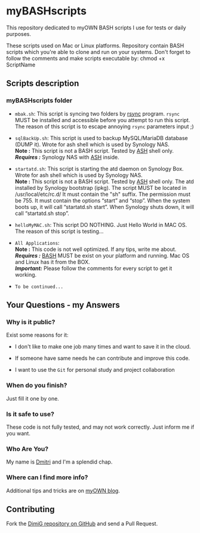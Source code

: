 myBASHscripts
================
This repository dedicated to myOWN BASH scripts I use for tests or daily purposes.

These scripts used on Mac or Linux platforms.
Repository contain BASH scripts which you're able to clone and run on your systems.
Don't forget to follow the comments and make scripts executable by: chmod +x ScriptName

Scripts description
-------------------

### myBASHscripts folder

* `mbak.sh`: This script is syncing two folders by [rsync][rsync] program. `rsync` MUST be installed and accessible before you attempt to run this script.<br>
   The reason of this script is to escape annoying `rsync` parameters input ;)

* `sqlBackUp.sh`: This script is used to backup MySQL/MariaDB database (DUMP it). Wrote for ash shell which is used by Synology NAS.<br>
   **Note :** This script is not a BASH script. Tested by [ASH][ash] shell only.<br>
   ***Requires :*** Synology NAS with [ASH][ash] inside.

* `startatd.sh`: This script is starting the atd daemon on Synology Box. Wrote for ash shell which is used by Synology NAS.<br>
   **Note :** This script is not a BASH script. Tested by [ASH][ash] shell only. The atd installed by Synology bootstrap (ipkg). 
   The script MUST be located in /usr/local/etc/rc.d/ It must contain the "sh" suffix. The permission must be 755. 
   It must contain the options “start” and “stop”. When the system boots up, it will call “startatd.sh start”. 
   When Synology shuts down, it will call “startatd.sh stop”.

* `helloMyMAC.sh`: This script DO NOTHING. Just Hello World in MAC OS.<br>
   The reason of this script is testing...

* `All Applications`:<br>
   **Note :** This code is not well optimized. If any tips, write me about.<br>
   ***Requires :*** [BASH][bash] MUST be exist on your platform and running. Mac OS and Linux has it from the BOX.<br>
   ***Important:*** Please follow the comments for every script to get it working.
   
* `To be continued...`

Your Questions - my Answers
---------------------------

### Why is it public?

Exist some reasons for it:

* I don't like to make one job many times and want to save it in the cloud.

* If someone have same needs he can contribute and improve this code.

* I want to use the `Git` for personal study and project collaboration

### When do you finish?

Just fill it one by one.

### Is it safe to use?

These code is not fully tested, and may not work correctly. Just inform me if you want.

### Who Are You?

My name is [Dmitri][dimig] and I'm a splendid chap.

### Where can I find more info?

Additional tips and tricks are on [myOWN blog][homepage].

Contributing
------------

Fork the [DimiG repository on GitHub](https://github.com/dimig) and
send a Pull Request.

[homepage]:http://dimig.blogspot.com
[dimig]:http://dimig.blogspot.com
[rsync]:http://rsync.samba.org
[bash]:http://www.gnu.org/software/bash
[ash]:http://en.wikipedia.org/wiki/Almquist_shell
